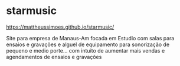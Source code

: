 # starmusic

https://mattheussimoes.github.io/starmusic/

Site para empresa de Manaus-Am focada em Estudio com salas para ensaios e gravações e alguel de equipamento para sonorização de pequeno e medio porte... com intuito de aumentar mais vendas e agendamentos de ensaios e gravações

